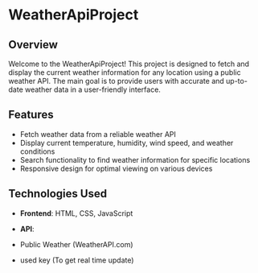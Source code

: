 # WeatherApiProject

## Overview

Welcome to the WeatherApiProject! This project is designed to fetch and display the current weather information for any location using a public weather API. The main goal is to provide users with accurate and up-to-date weather data in a user-friendly interface.

## Features

- Fetch weather data from a reliable weather API
- Display current temperature, humidity, wind speed, and weather conditions
- Search functionality to find weather information for specific locations
- Responsive design for optimal viewing on various devices

## Technologies Used

- **Frontend**: HTML, CSS, JavaScript

- **API**:
- Public Weather (WeatherAPI.com)
- used key (To get real time update)
